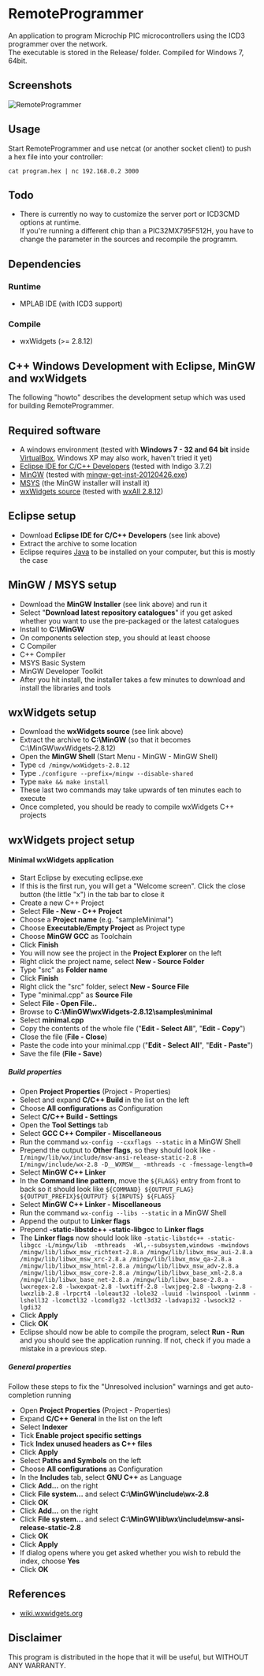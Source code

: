 ﻿RemoteProgrammer
================

An application to program Microchip PIC microcontrollers using the ICD3 programmer over the network.  
The executable is stored in the Release/ folder. Compiled for Windows 7, 64bit.

Screenshots
-----------
![RemoteProgrammer](RemoteProgrammer/raw/master/screenshots/1.png "RemoteProgrammer")

Usage
-----
Start RemoteProgrammer and use netcat (or another socket client) to push a hex file into your controller:

    cat program.hex | nc 192.168.0.2 3000

Todo
----
* There is currently no way to customize the server port or ICD3CMD options at runtime.  
If you're running a different chip than a PIC32MX795F512H, you have to change the parameter in the sources and recompile the programm.

Dependencies
------------

### Runtime
* MPLAB IDE (with ICD3 support)

### Compile
* wxWidgets (>= 2.8.12)


C++ Windows Development with Eclipse, MinGW and wxWidgets
---------------------------------------------------------

The following "howto" describes the development setup which was used for building RemoteProgrammer.

## Required software
* A windows environment (tested with **Windows 7 - 32 and 64 bit** inside [VirtualBox](https://www.virtualbox.org/), Windows XP may also work, haven't tried it yet)
* [Eclipse IDE for C/C++ Developers](http://eclipse.org/downloads/) (tested with Indigo 3.7.2)
* [MinGW](http://www.mingw.org/wiki/MinGW) (tested with [mingw-get-inst-20120426.exe](http://sourceforge.net/projects/mingw/files/Installer/mingw-get-inst/mingw-get-inst-20120426/))
* [MSYS](http://www.mingw.org/wiki/MSYS) (the MinGW installer will install it)
* [wxWidgets source](http://www.wxwidgets.org/downloads/) (tested with [wxAll 2.8.12](http://prdownloads.sourceforge.net/wxwindows/wxWidgets-2.8.12.zip))

## Eclipse setup
* Download **Eclipse IDE for C/C++ Developers** (see link above)
* Extract the archive to some location
* Eclipse requires [Java](www.java.com/download/) to be installed on your computer, but this is mostly the case

## MinGW / MSYS setup
* Download the **MinGW Installer** (see link above) and run it
* Select "**Download latest repository catalogues**" if you get asked whether you want to use the pre-packaged or the latest catalogues
* Install to **C:\MinGW**
* On components selection step, you should at least choose
 * C Compiler
 * C++ Compiler
 * MSYS Basic System
 * MinGW Developer Toolkit
* After you hit install, the installer takes a few minutes to download and install the libraries and tools

## wxWidgets setup
* Download the **wxWidgets source** (see link above)
* Extract the archive to **C:\MinGW** (so that it becomes C:\MinGW\wxWidgets-2.8.12)
* Open the **MinGW Shell** (Start Menu - MinGW - MinGW Shell)
* Type `cd /mingw/wxWidgets-2.8.12`
* Type `./configure --prefix=/mingw --disable-shared`
* Type `make && make install`
* These last two commands may take upwards of ten minutes each to execute
* Once completed, you should be ready to compile wxWidgets C++ projects

## wxWidgets project setup
#### Minimal wxWidgets application
* Start Eclipse by executing eclipse.exe
* If this is the first run, you will get a "Welcome screen". Click the close button (the little "x") in the tab bar to close it
* Create a new C++ Project 
 * Select **File - New - C++ Project**
 * Choose a **Project name** (e.g. "sampleMinimal")
 * Choose **Executable/Empty Project** as Project type
 * Choose **MinGW GCC** as Toolchain
 * Click **Finish**
* You will now see the project in the **Project Explorer** on the left
 * Right click the project name, select **New - Source Folder**
 * Type "src" as **Folder name**
 * Click **Finish**
* Right click the "src" folder, select **New - Source File**
 * Type "minimal.cpp" as **Source File**
* Select **File - Open File..**
 * Browse to **C:\MinGW\wxWidgets-2.8.12\samples\minimal**
 * Select **minimal.cpp**
 * Copy the contents of the whole file ("**Edit - Select All**", "**Edit - Copy**")
 * Close the file (**File - Close**)
* Paste the code into your minimal.cpp ("**Edit - Select All**", "**Edit - Paste**")
* Save the file (**File - Save**)

##### Build properties
* Open **Project Properties** (Project - Properties)
* Select and expand **C/C++ Build** in the list on the left
* Choose **All configurations** as Configuration
* Select **C/C++ Build - Settings**
* Open the **Tool Settings** tab
* Select **GCC C++ Compiler - Miscellaneous**
 * Run the command `wx-config --cxxflags --static` in a MinGW Shell
 * Prepend the output to **Other flags**, so they should look like `-I/mingw/lib/wx/include/msw-ansi-release-static-2.8 -I/mingw/include/wx-2.8 -D__WXMSW__ -mthreads -c -fmessage-length=0`
* Select **MinGW C++ Linker**
 * In the **Command line pattern**, move the `${FLAGS}` entry from front to back so it should look like `${COMMAND} ${OUTPUT_FLAG} ${OUTPUT_PREFIX}${OUTPUT} ${INPUTS} ${FLAGS}`
* Select **MinGW C++ Linker - Miscellaneous**
 * Run the command `wx-config --libs --static` in a MinGW Shell
 * Append the output to **Linker flags**
 * Prepend **-static-libstdc++ -static-libgcc** to **Linker flags**
 * The **Linker flags** now should look like `-static-libstdc++ -static-libgcc -L/mingw/lib  -mthreads  -Wl,--subsystem,windows -mwindows /mingw/lib/libwx_msw_richtext-2.8.a /mingw/lib/libwx_msw_aui-2.8.a /mingw/lib/libwx_msw_xrc-2.8.a /mingw/lib/libwx_msw_qa-2.8.a /mingw/lib/libwx_msw_html-2.8.a /mingw/lib/libwx_msw_adv-2.8.a /mingw/lib/libwx_msw_core-2.8.a /mingw/lib/libwx_base_xml-2.8.a /mingw/lib/libwx_base_net-2.8.a /mingw/lib/libwx_base-2.8.a -lwxregex-2.8 -lwxexpat-2.8 -lwxtiff-2.8 -lwxjpeg-2.8 -lwxpng-2.8 -lwxzlib-2.8 -lrpcrt4 -loleaut32 -lole32 -luuid -lwinspool -lwinmm -lshell32 -lcomctl32 -lcomdlg32 -lctl3d32 -ladvapi32 -lwsock32 -lgdi32`
 * Click **Apply**
* Click **OK**
* Eclipse should now be able to compile the program, select **Run - Run** and you should see the application running. If not, check if you made a mistake in a previous step.

##### General properties
Follow these steps to fix the "Unresolved inclusion" warnings and get auto-completion running
* Open **Project Properties** (Project - Properties)
* Expand **C/C++ General** in the list on the left
* Select **Indexer**
 * Tick **Enable project specific settings**
 * Tick **Index unused headers as C++ files**
 * Click **Apply**
* Select **Paths and Symbols** on the left
 * Choose **All configurations** as Configuration
 * In the **Includes** tab, select **GNU C++** as Language
 * Click **Add...** on the right
  * Click **File system...** and select **C:\MinGW\include\wx-2.8**
  * Click **OK**
 * Click **Add...** on the right
  * Click **File system...** and select **C:\MinGW\lib\wx\include\msw-ansi-release-static-2.8**
  * Click **OK**
* Click **Apply**
 * If dialog opens where you get asked whether you wish to rebuld the index, choose **Yes**
* Click **OK**

## References
* [wiki.wxwidgets.org](http://wiki.wxwidgets.org)

Disclaimer
----------

This program is distributed in the hope that it will be useful, but WITHOUT ANY WARRANTY.